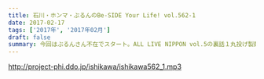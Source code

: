 ```yaml
---
title: 石川・ホンマ・ぶるんのBe-SIDE Your Life! vol.562-1
date: 2017-02-17
tags: ['2017年', '2017年02月']
draft: false
summary: 今回はぶるんさん不在でスタート。ALL LIVE NIPPON vol.5の裏話１丸投げ製麺こと「と○やまさん」の本領発揮です。SAITO
---
```


http://project-phi.ddo.jp/ishikawa/ishikawa562_1.mp3
